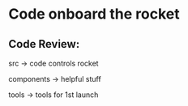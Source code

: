 # Code onboard the rocket
## Code Review:

src -> code controls rocket

components -> helpful stuff

tools -> tools for 1st launch